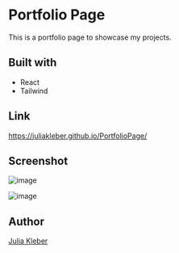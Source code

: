 # Portfolio Page

This is a portfolio page to showcase my projects.

## Built with

- React
- Tailwind

## Link

https://juliakleber.github.io/PortfolioPage/

## Screenshot

![image](https://github.com/JuliaKleber/PortfolioPage/assets/142741980/936edea0-654e-4d59-9fcc-f89c5c99c11e)

![image](https://github.com/JuliaKleber/PortfolioPage/assets/142741980/3ff4dc50-b30c-42be-8692-260c85fe7515)

## Author

[Julia Kleber](https://github.com/JuliaKleber)








